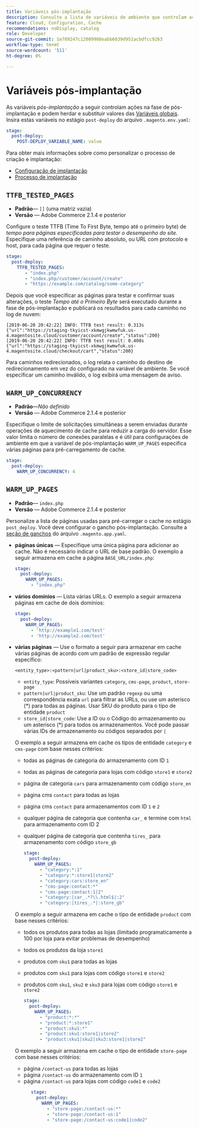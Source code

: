```yaml
---
title: Variáveis pós-implantação
description: Consulte a lista de variáveis de ambiente que controlam ações na fase de pós-implantação do Adobe Commerce na infraestrutura em nuvem.
feature: Cloud, Configuration, Cache
recommendations: noDisplay, catalog
role: Developer
source-git-commit: 1e789247c12009908eabb6039d951acbdfcc9263
workflow-type: tm+mt
source-wordcount: '511'
ht-degree: 0%

---
```


# Variáveis pós-implantação

As variáveis _pós-implantação_ a seguir controlam ações na fase de pós-implantação e podem herdar e substituir valores das [Variáveis globais](variables-global.md). Insira estas variáveis no estágio `post-deploy` do arquivo `.magento.env.yaml`:

```yaml
stage:
  post-deploy:
    POST-DEPLOY_VARIABLE_NAME: value
```

Para obter mais informações sobre como personalizar o processo de criação e implantação:

- [Configuração de implantação](configure-env-yaml.md)
- [Processo de implantação](../deploy/process.md)

## `TTFB_TESTED_PAGES`

- **Padrão**— `[]` (uma matriz vazia)
- **Versão** — Adobe Commerce 2.1.4 e posterior

Configure o teste TTFB (Time To First Byte, tempo até o primeiro byte) de _tempo para páginas especificadas para testar o desempenho do site._ Especifique uma referência de caminho absoluto, ou URL com protocolo e host, para cada página que requer o teste.

```yaml
stage:
  post-deploy:
    TTFB_TESTED_PAGES:
       - "index.php"
       - "index.php/customer/account/create"
       - "https://example.com/catalog/some-category"
```

Depois que você especificar as páginas para testar e confirmar suas alterações, o teste _Tempo até o Primeiro Byte_ será executado durante a fase de pós-implantação e publicará os resultados para cada caminho no log de nuvem:

```
[2019-06-20 20:42:22] INFO: TTFB test result: 0.313s {"url":"https://staging-tkyicst-xkmwgjkwmwfuk.us-4.magentosite.cloud/customer/account/create","status":200}
[2019-06-20 20:42:22] INFO: TTFB test result: 0.408s {"url":"https://staging-tkyicst-xkmwgjkwmwfuk.us-4.magentosite.cloud/checkout/cart","status":200}
```

Para caminhos redirecionados, o log relata o caminho do destino de redirecionamento em vez do configurado na variável de ambiente. Se você especificar um caminho inválido, o log exibirá uma mensagem de aviso.

## `WARM_UP_CONCURRENCY`

- **Padrão**—_Não definido_
- **Versão** — Adobe Commerce 2.1.4 e posterior

Especifique o limite de solicitações simultâneas a serem enviadas durante operações de aquecimento de cache para reduzir a carga do servidor. Esse valor limita o número de conexões paralelas e é útil para configurações de ambiente em que a variável de pós-implantação `WARM_UP_PAGES` especifica várias páginas para pré-carregamento de cache.

```yaml
stage:
  post-deploy:
    WARM_UP_CONCURRENCY: 4
```

## `WARM_UP_PAGES`

- **Padrão**— `index.php`
- **Versão** — Adobe Commerce 2.1.4 e posterior

Personalize a lista de páginas usadas para pré-carregar o cache no estágio `post_deploy`. Você deve configurar o gancho pós-implantação. Consulte a [seção de ganchos](../application/hooks-property.md) do arquivo `.magento.app.yaml`.

- **páginas únicas** — Especifique uma única página para adicionar ao cache. Não é necessário indicar o URL de base padrão. O exemplo a seguir armazena em cache a página `BASE_URL/index.php`:

  ```yaml
  stage:
    post-deploy:
      WARM_UP_PAGES:
        - "index.php"
  ```

- **vários domínios** — Lista várias URLs. O exemplo a seguir armazena páginas em cache de dois domínios:

  ```yaml
  stage:
    post-deploy:
      WARM_UP_PAGES:
        - 'http://example1.com/test'
        - 'http://example2.com/test'
  ```

- **várias páginas** — Use o formato a seguir para armazenar em cache várias páginas de acordo com um padrão de expressão regular específico:

  ```
  <entity_type>:<pattern|url|product_sku>:<store_id|store_code>
  ```

   - `entity_type`: Possíveis variantes `category`, `cms-page`, `product`, `store-page`
   - `pattern|url|product_sku`: Use um padrão `regexp` ou uma correspondência exata `url` para filtrar as URLs, ou use um asterisco (\*) para todas as páginas. Usar SKU do produto para o tipo de entidade `product`
   - `store_id|store_code`: Use a ID ou o Código do armazenamento ou um asterisco (\*) para todos os armazenamentos. Você pode passar várias IDs de armazenamento ou códigos separados por `|`

  O exemplo a seguir armazena em cache os tipos de entidade `category` e `cms-page` com base nesses critérios:
   - todas as páginas de categoria do armazenamento com ID `1`
   - todas as páginas de categoria para lojas com código `store1` e `store2`
   - página de categoria `cars` para armazenamento com código `store_en`
   - página cms `contact` para todas as lojas
   - página cms `contact` para armazenamentos com ID `1` e `2`
   - qualquer página de categoria que contenha `car_` e termine com `html` para armazenamento com ID 2
   - qualquer página de categoria que contenha `tires_` para armazenamento com código `store_gb`

     ```yaml
     stage:
       post-deploy:
         WARM_UP_PAGES:
           - "category:*:1"
           - "category:*:store1|store2"
           - "category:cars:store_en"
           - "cms-page:contact:*"
           - "cms-page:contact:1|2"
           - "category:|car_.*?\\.html$|:2"
           - "category:|tires_.*|:store_gb"
     ```

  O exemplo a seguir armazena em cache o tipo de entidade `product` com base nesses critérios:
   - todos os produtos para todas as lojas (limitado programaticamente a 100 por loja para evitar problemas de desempenho)
   - todos os produtos da loja `store1`
   - produtos com `sku1` para todas as lojas
   - produtos com `sku1` para lojas com código `store1` e `store2`
   - produtos com `sku1`, `sku2` e `sku3` para lojas com código `store1` e `store2`

     ```yaml
     stage:
       post-deploy:
         WARM_UP_PAGES:
           - "product:*:*"
           - "product:*:store1"
           - "product:sku1:*"
           - "product:sku1:store1|store2"
           - "product:sku1|sku2|sku3:store1|store2"
     ```

  O exemplo a seguir armazena em cache o tipo de entidade `store-page` com base nesses critérios:
   - página `/contact-us` para todas as lojas
   - página `/contact-us` do armazenamento com ID `1`
   - página `/contact-us` para lojas com código `code1` e `code2`

  ```yaml
        stage:
          post-deploy:
            WARM_UP_PAGES:
              - "store-page:/contact-us:*"
              - "store-page:/contact-us:1"
              - "store-page:/contact-us:code1|code2"
  ```
